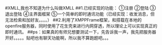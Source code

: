 #XMLL,我也不知道为什么叫做XMLL
##1.已经实现的功能：
①注册
②登陆
③退出登陆
④主界面框架
⑤一个简单的即时通讯功能（已经实现：收发消息，但无法检索和加好友。。。。）
##2.利用了XMPPFrame框架，和搭载在本地的openfire服务器，同时使用了花生壳来进行内网穿透，所以理论上可以实现真正的即时通讯。
##ps：如果真的有师兄想要测试一下，先告诉我一声，我先把服务器开好。。。。。贴吧也有聊天功能啊，所以我不算跑题吧。。。